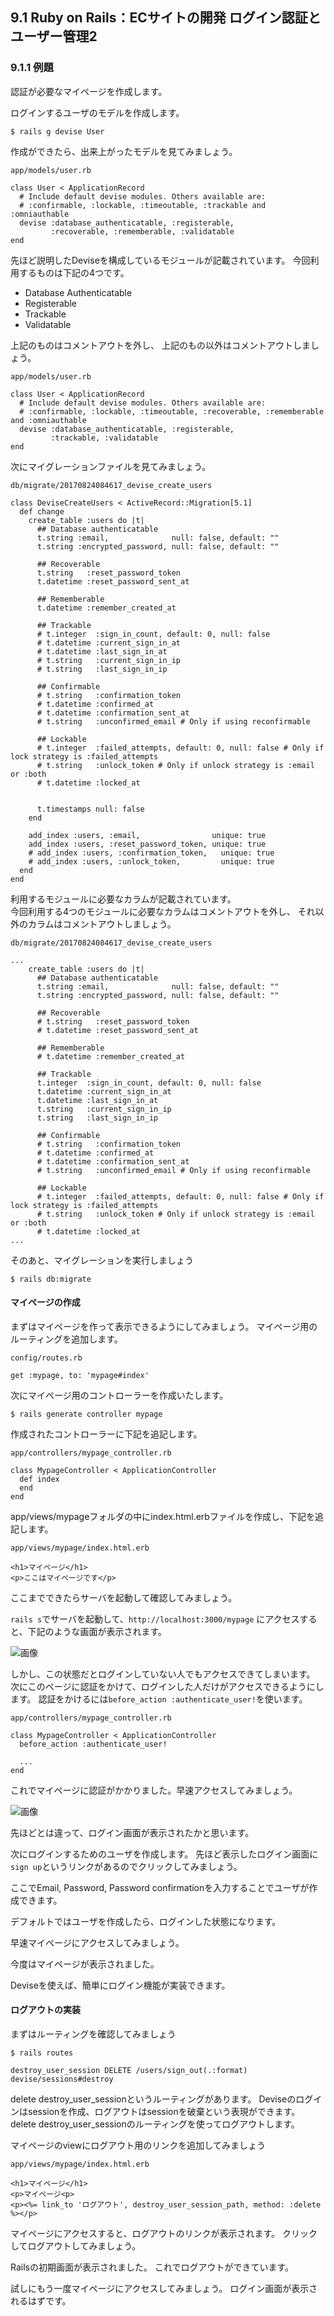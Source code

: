 ## 9.1 Ruby on Rails：ECサイトの開発 ログイン認証とユーザー管理2

### 9.1.1 例題

認証が必要なマイページを作成します。

ログインするユーザのモデルを作成します。

```
$ rails g devise User
```

作成ができたら、出来上がったモデルを見てみましょう。

`app/models/user.rb`

```
class User < ApplicationRecord
  # Include default devise modules. Others available are:
  # :confirmable, :lockable, :timeoutable, :trackable and :omniauthable
  devise :database_authenticatable, :registerable,
         :recoverable, :rememberable, :validatable
end
```

先ほど説明したDeviseを構成しているモジュールが記載されています。
今回利用するものは下記の4つです。

- Database Authenticatable
- Registerable
- Trackable
- Validatable

上記のものはコメントアウトを外し、
上記のもの以外はコメントアウトしましょう。

`app/models/user.rb`

```
class User < ApplicationRecord
  # Include default devise modules. Others available are:
  # :confirmable, :lockable, :timeoutable, :recoverable, :rememberable and :omniauthable
  devise :database_authenticatable, :registerable,
         :trackable, :validatable
end
```

次にマイグレーションファイルを見てみましょう。

`db/migrate/20170824084617_devise_create_users`

```
class DeviseCreateUsers < ActiveRecord::Migration[5.1]
  def change
    create_table :users do |t|
      ## Database authenticatable
      t.string :email,              null: false, default: ""
      t.string :encrypted_password, null: false, default: ""

      ## Recoverable
      t.string   :reset_password_token
      t.datetime :reset_password_sent_at

      ## Rememberable
      t.datetime :remember_created_at

      ## Trackable
      # t.integer  :sign_in_count, default: 0, null: false
      # t.datetime :current_sign_in_at
      # t.datetime :last_sign_in_at
      # t.string   :current_sign_in_ip
      # t.string   :last_sign_in_ip

      ## Confirmable
      # t.string   :confirmation_token
      # t.datetime :confirmed_at
      # t.datetime :confirmation_sent_at
      # t.string   :unconfirmed_email # Only if using reconfirmable

      ## Lockable
      # t.integer  :failed_attempts, default: 0, null: false # Only if lock strategy is :failed_attempts
      # t.string   :unlock_token # Only if unlock strategy is :email or :both
      # t.datetime :locked_at


      t.timestamps null: false
    end

    add_index :users, :email,                unique: true
    add_index :users, :reset_password_token, unique: true
    # add_index :users, :confirmation_token,   unique: true
    # add_index :users, :unlock_token,         unique: true
  end
end

```

利用するモジュールに必要なカラムが記載されています。<br>
今回利用する4つのモジュールに必要なカラムはコメントアウトを外し、
それ以外のカラムはコメントアウトしましょう。

`db/migrate/20170824084617_devise_create_users`

```
...
    create_table :users do |t|
      ## Database authenticatable
      t.string :email,              null: false, default: ""
      t.string :encrypted_password, null: false, default: ""

      ## Recoverable
      # t.string   :reset_password_token
      # t.datetime :reset_password_sent_at

      ## Rememberable
      # t.datetime :remember_created_at

      ## Trackable
      t.integer  :sign_in_count, default: 0, null: false
      t.datetime :current_sign_in_at
      t.datetime :last_sign_in_at
      t.string   :current_sign_in_ip
      t.string   :last_sign_in_ip

      ## Confirmable
      # t.string   :confirmation_token
      # t.datetime :confirmed_at
      # t.datetime :confirmation_sent_at
      # t.string   :unconfirmed_email # Only if using reconfirmable

      ## Lockable
      # t.integer  :failed_attempts, default: 0, null: false # Only if lock strategy is :failed_attempts
      # t.string   :unlock_token # Only if unlock strategy is :email or :both
      # t.datetime :locked_at
...
```

そのあと、マイグレーションを実行しましょう

```
$ rails db:migrate
```


#### マイページの作成

まずはマイページを作って表示できるようにしてみましょう。
マイページ用のルーティングを追加します。

`config/routes.rb`

```
get :mypage, to: 'mypage#index'
```

次にマイページ用のコントローラーを作成いたします。

```
$ rails generate controller mypage
```

作成されたコントローラーに下記を追記します。

`app/controllers/mypage_controller.rb `

```
class MypageController < ApplicationController
  def index
  end
end
```

app/views/mypageフォルダの中にindex.html.erbファイルを作成し、下記を追記します。

`app/views/mypage/index.html.erb`

```
<h1>マイページ</h1>
<p>ここはマイページです</p>
```

ここまでできたらサーバを起動して確認してみましょう。

`rails s`でサーバを起動して、`http://localhost:3000/mypage` にアクセスすると、下記のような画面が表示されます。

![画像](images/09-1-1-1.png)

しかし、この状態だとログインしていない人でもアクセスできてしまいます。
次にこのページに認証をかけて、ログインした人だけがアクセスできるようにします。
認証をかけるには`before_action :authenticate_user!`を使います。

`app/controllers/mypage_controller.rb`

```
class MypageController < ApplicationController
  before_action :authenticate_user!

  ...
end
```

これでマイページに認証がかかりました。早速アクセスしてみましょう。

![画像](images/09-1-1-2.png)

先ほどとは違って、ログイン画面が表示されたかと思います。


次にログインするためのユーザを作成します。
先ほど表示したログイン画面に`sign up`というリンクがあるのでクリックしてみましょう。

ここでEmail, Password, Password confirmationを入力することでユーザが作成できます。

デフォルトではユーザを作成したら、ログインした状態になります。

早速マイページにアクセスしてみましょう。


今度はマイページが表示されました。

Deviseを使えば、簡単にログイン機能が実装できます。


#### ログアウトの実装

まずはルーティングを確認してみましょう

```
$ rails routes
```

```
destroy_user_session DELETE /users/sign_out(.:format)      devise/sessions#destroy
```

delete destroy_user_sessionというルーティングがあります。
Deviseのログインはsessionを作成、ログアウトはsessionを破棄という表現ができます。
delete destroy_user_sessionのルーティングを使ってログアウトします。

マイページのviewにログアウト用のリンクを追加してみましょう

`app/views/mypage/index.html.erb`

```
<h1>マイページ</h1>
<p>マイページ<p>
<p><%= link_to 'ログアウト', destroy_user_session_path, method: :delete %></p>
```

マイページにアクセスすると、ログアウトのリンクが表示されます。
クリックしてログアウトしてみましょう。

Railsの初期画面が表示されました。
これでログアウトができています。

試しにもう一度マイページにアクセスしてみましょう。
ログイン画面が表示されるはずです。
